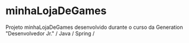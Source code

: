 # minhaLojaDeGames
Projeto minhaLojaDeGames desenvolvido durante o curso da Generation "Desenvolvedor Jr." / Java / Spring /
